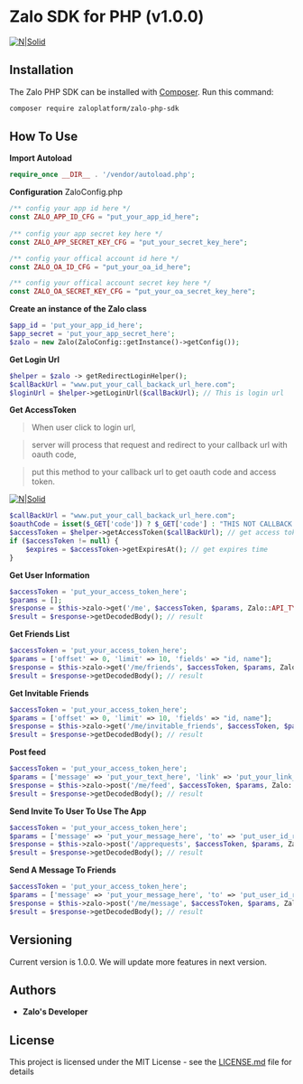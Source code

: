 # Zalo SDK for PHP (v1.0.0)

[![N|Solid](https://developers.zalo.me/web/static/prodution/images/logo.png)](https://developers.zalo.me/)

## Installation

The Zalo PHP SDK can be installed with [Composer](https://getcomposer.org/). Run this command:

```sh
composer require zaloplatform/zalo-php-sdk
```

## How To Use

**Import Autoload** 
```php
require_once __DIR__ . '/vendor/autoload.php';
```

**Configuration**
ZaloConfig.php
```php
/** config your app id here */
const ZALO_APP_ID_CFG = "put_your_app_id_here";
    
/** config your app secret key here */
const ZALO_APP_SECRET_KEY_CFG = "put_your_secret_key_here";

/** config your offical account id here */
const ZALO_OA_ID_CFG = "put_your_oa_id_here";

/** config your offical account secret key here */
const ZALO_OA_SECRET_KEY_CFG = "put_your_oa_secret_key_here";
```
**Create an instance of the Zalo class**
```php
$app_id = 'put_your_app_id_here';
$app_secret = 'put_your_app_secret_here';
$zalo = new Zalo(ZaloConfig::getInstance()->getConfig());
```

**Get Login Url**
```php
$helper = $zalo -> getRedirectLoginHelper();
$callBackUrl = "www.put_your_call_backack_url_here.com";
$loginUrl = $helper->getLoginUrl($callBackUrl); // This is login url
```

**Get AccessToken**
>When user click to login url,

>server will process that request and redirect to your callback url with oauth code,

>put this method to your callback url to get oauth code and access token.

[![N|Solid](http://cms.developer.zapps.vn/wp-content/uploads/2017/06/Oauth2.jpg)](https://developers.zalo.me/docs/api/social-api-4)

```php
$callBackUrl = "www.put_your_call_backack_url_here.com";
$oauthCode = isset($_GET['code']) ? $_GET['code'] : "THIS NOT CALLBACK PAGE !!!"; // get oauthoauth code from url params
$accessToken = $helper->getAccessToken($callBackUrl); // get access token
if ($accessToken != null) {
    $expires = $accessToken->getExpiresAt(); // get expires time
}
```

**Get User Information**
```php
$accessToken = 'put_your_access_token_here';
$params = [];
$response = $this->zalo->get('/me', $accessToken, $params, Zalo::API_TYPE_GRAPH);
$result = $response->getDecodedBody(); // result
```

**Get Friends List**
```php
$accessToken = 'put_your_access_token_here';
$params = ['offset' => 0, 'limit' => 10, 'fields' => "id, name"];
$response = $this->zalo->get('/me/friends', $accessToken, $params, Zalo::API_TYPE_GRAPH);
$result = $response->getDecodedBody(); // result
```

**Get Invitable Friends**
```php
$accessToken = 'put_your_access_token_here';
$params = ['offset' => 0, 'limit' => 10, 'fields' => "id, name"];
$response = $this->zalo->get('/me/invitable_friends', $accessToken, $params, Zalo::API_TYPE_GRAPH);
$result = $response->getDecodedBody(); // result
```

**Post feed**
```php
$accessToken = 'put_your_access_token_here';
$params = ['message' => 'put_your_text_here', 'link' => 'put_your_link_here'];
$response = $this->zalo->post('/me/feed', $accessToken, $params, Zalo::API_TYPE_GRAPH);
$result = $response->getDecodedBody(); // result
```

**Send Invite To User To Use The App**
```php
$accessToken = 'put_your_access_token_here';
$params = ['message' => 'put_your_message_here', 'to' => 'put_user_id_receive_here'];
$response = $this->zalo->post('/apprequests', $accessToken, $params, Zalo::API_TYPE_GRAPH);
$result = $response->getDecodedBody(); // result
```

**Send A Message To Friends**
```php
$accessToken = 'put_your_access_token_here';
$params = ['message' => 'put_your_message_here', 'to' => 'put_user_id_receive_here', 'link' => 'put_your_link_here'];
$response = $this->zalo->post('/me/message', $accessToken, $params, Zalo::API_TYPE_GRAPH);
$result = $response->getDecodedBody(); // result
```

## Versioning

Current version is 1.0.0. We will update more features in next version.

## Authors

* **Zalo's Developer** 

## License

This project is licensed under the MIT License - see the [LICENSE.md](LICENSE.md) file for details
